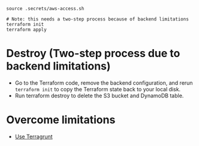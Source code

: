 ```shell script
source .secrets/aws-access.sh

# Note: this needs a two-step process because of backend limitations
terraform init
terraform apply
```

# Destroy (Two-step process due to backend limitations)
- Go to the Terraform code, remove the backend configuration, and rerun `terraform init` to copy the Terraform state back to your local disk.
- Run terraform destroy to delete the S3 bucket and DynamoDB table.

# Overcome limitations
- [Use Terragrunt](https://github.com/gruntwork-io/terragrunt)
